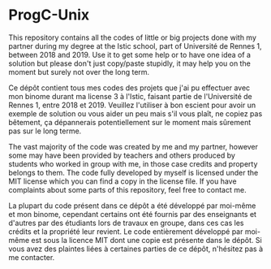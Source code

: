 # ProgC-Unix
This repository contains all the codes of little or big projects done with my partner during my degree at the Istic school, part of Université de Rennes 1, between 2018 and 2019. Use it to get some help or to have one idea of a solution but please don't just copy/paste stupidly, it may help you on the moment but surely not over the long term.

Ce dépôt contient tous mes codes des projets que j'ai pu effectuer avec mon binome durant ma license 3 à l'Istic, faisant partie de l'Université de Rennes 1, entre 2018 et 2019. Veuillez l'utiliser à bon escient pour avoir un exemple de solution ou vous aider un peu mais s'il vous plaît, ne copiez pas bêtement, ça dépannerais potentiellement sur le moment mais sûrement pas sur le long terme.

The vast majority of the code was created by me and my partner, however some may have been provided by teachers and others produced by students who worked in group with me, in those case credits and property belongs to them. The code fully developed by myself is licensed under the MIT license which you can find a copy in the license file. If you have complaints about some parts of this repository, feel free to contact me.

La plupart du code présent dans ce dépôt a été développé par moi-même et mon binome, cependant certains ont été fournis par des enseignants et d'autres par des étudiants lors de travaux en groupe, dans ces cas les crédits et la propriété leur revient. Le code entièrement développé par moi-même est sous la licence MIT dont une copie est présente dans le dépôt. Si vous avez des plaintes liées à certaines parties de ce dépôt, n'hésitez pas à me contacter.
